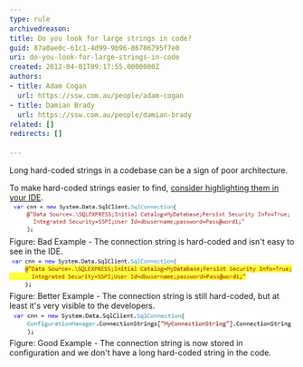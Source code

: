```yaml
---
type: rule
archivedreason: 
title: Do you look for large strings in code?
guid: 87a0ae0c-61c1-4d99-9b96-86786795f7e0
uri: do-you-look-for-large-strings-in-code
created: 2012-04-01T09:17:55.0000000Z
authors:
- title: Adam Cogan
  url: https://ssw.com.au/people/adam-cogan
- title: Damian Brady
  url: https://ssw.com.au/people/damian-brady
related: []
redirects: []

---
```


Long hard-coded strings in a codebase can be a sign of poor architecture.

<!--endintro-->

To make hard-coded strings easier to find, [consider highlighting them in your IDE](/do-you-highlight-strings-in-your-code-editor).
![/rules/do-you-look-for-large-strings-in-code/LongStringBadExample.png](/rules/do-you-look-for-large-strings-in-code/LongStringBadExample.png)
Figure: Bad Example - The connection string is hard-coded and isn't easy to see in the IDE.![](/rules/do-you-look-for-large-strings-in-code/longstringbadexample2.png)Figure: Better Example - The connection string is still hard-coded, but at least it's very visible to the developers.![longstringgood.png](/rules/do-you-look-for-large-strings-in-code/ShortStrings.png)Figure: Good Example - The connection string is now stored in configuration and we don't have a long hard-coded string in the code.

